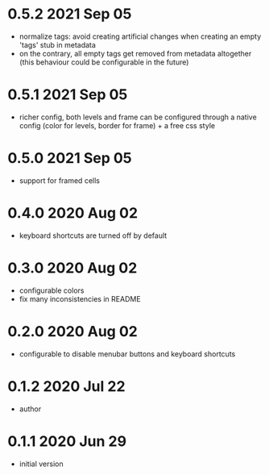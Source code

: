 # 0.5.2 2021 Sep 05

* normalize tags: avoid creating artificial changes
  when creating an empty 'tags' stub in metadata
* on the contrary, all empty tags get removed from metadata altogether
  (this behaviour could be configurable in the future)

# 0.5.1 2021 Sep 05

* richer config, both levels and frame can be configured through 
  a native config (color for levels, border for frame) + a free css style 

# 0.5.0 2021 Sep 05

* support for framed cells

# 0.4.0 2020 Aug 02

* keyboard shortcuts are turned off by default

# 0.3.0 2020 Aug 02

* configurable colors
* fix many inconsistencies in README

# 0.2.0 2020 Aug 02

* configurable to disable menubar buttons and keyboard shortcuts

# 0.1.2 2020 Jul 22

* author

# 0.1.1 2020 Jun 29

* initial version
